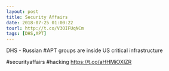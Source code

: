 ```yaml
---
layout: post
title: Security Affairs
date: 2018-07-25 01:00:22
tourl: http://t.co/V3OIFUqNCm
tags: [DHS,APT]
---
```

DHS - Russian #APT groups are inside US critical infrastructure

#securityaffairs #hacking https://t.co/aHHMiOXlZR